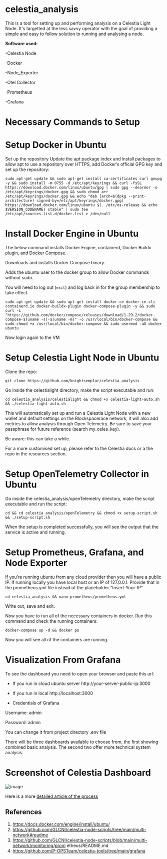 # celestia_analysis

This is a tool for setting up and performing analysis on a Celestia Light Node. It's targetted at the less savvy operator with the goal of providing a simple and easy to follow solution to running and analysing a node. 

**Software used:**

-Celestia Node 

-Docker

-Node_Exporter

-Otel Collector

-Prometheus

-Grafana


# Necessary Commands to Setup

# Setup Docker in Ubuntu
Set up the repository
Update the apt package index and install packages to allow apt to use a repository over HTTPS, add Docker’s official GPG key and set up the repository:

```
sudo apt-get update && sudo apt-get install ca-certificates curl gnupg -y && sudo install -m 0755 -d /etc/apt/keyrings && curl -fsSL https://download.docker.com/linux/ubuntu/gpg | sudo gpg --dearmor -o /etc/apt/keyrings/docker.gpg && sudo chmod a+r /etc/apt/keyrings/docker.gpg && echo "deb [arch=$(dpkg --print-architecture) signed-by=/etc/apt/keyrings/docker.gpg] https://download.docker.com/linux/ubuntu $(. /etc/os-release && echo $VERSION_CODENAME) stable" | sudo tee /etc/apt/sources.list.d/docker.list > /dev/null
```

# Install Docker Engine in Ubuntu

The below command installs Docker Engine, containerd, Docker Buildx plugin, and Docker Compose.

Downloads and installs Docker Compose binary.

Adds the ubuntu user to the docker group to allow Docker commands without sudo.

You will need to log out (`exit`) and log back in for the group membership to take effect.

```
sudo apt-get update && sudo apt-get install docker-ce docker-ce-cli containerd.io docker-buildx-plugin docker-compose-plugin -y && sudo curl -L "https://github.com/docker/compose/releases/download/1.29.2/docker-compose-$(uname -s)-$(uname -m)" -o /usr/local/bin/docker-compose && sudo chmod +x /usr/local/bin/docker-compose && sudo usermod -aG docker ubuntu
```

Now login again to the VM

# Setup Celestia Light Node in Ubuntu

Clone the repo:

```
git clone https://github.com/knightsemplar/celestia_analysis
```

Go inside the celestialight directory, make the script executable and run:

```
cd celestia_analysis/celestialight && chmod +x celestia-light-auto.sh && ./celestia-light-auto.sh
```

This will automatically set up and run a Celestia Light Node with a new wallet and default settings on the Blockspacerace network, it will also add metrics to allow analysis through Open Telemetry. Be sure to save your passphrase for future reference (search my_celes_key). 

Be aware: this can take a while. 

For a more customised set up, please refer to the Celestia docs or a the repo in the resources section. 


# Setup OpenTelemetry Collector in Ubuntu

Go inside the celestia_analysis/openTelemetry directory, make the script executable and run the script:

```
cd && cd celestia_analysis/openTelemetry && chmod +x setup-script.sh && ./setup-script.sh
```

When the setup is completed successfully, you will see the output that the service is active and running.

# Setup Prometheus, Grafana, and Node Exporter

If you’re running ubuntu from any cloud provider then you will have a public IP. If running locally you have local host or an IP of 127.0.0.1. Provide that in the prometheus.yml file instead of the placeholder “Insert-Your-IP”

```
cd celestia_analysis && nano prometheus/prometheus.yml
```

Write out, save and exit.

Now you have to run all of the necessary containers in docker. Run this command and check the running containers:

```
docker-compose up -d && docker ps
```

Now you will see all of the containers are running.

# Visualization From Grafana

To see the dashboard you need to open your browser and paste this url:

- If you run in cloud ubuntu server
http://your-server-public-ip:3000

- If you run in local
http://localhost:3000

- Credentials of Grafana

Username: admin

Password: admin

You can change it from project directory .env file

There will be three dashboards available to choose from, the first showing combined basic analysis. The second two offer more technical system analysis. 


# Screenshot of Celestia Dashboard

![image](https://github.com/knightsemplar/celestia_analysis/assets/81700275/c824bd46-f92f-4010-b015-726f2e32d6bb)

Here is a more [detailed article of the process]([url](https://solardefi.substack.com/](https://open.substack.com/pub/solardefi/p/celestia-light-node-and-analysis?r=kui57&utm_campaign=post&utm_medium=web)))

## References
1. https://docs.docker.com/engine/install/ubuntu/
2. https://github.com/GLCNI/celestia-node-scripts/tree/main/multi-network#readme
3. https://github.com/GLCNI/celestia-node-scripts/blob/main/multi-network/monitoring/prom
etheus/README.md
4. https://github.com/P-OPSTeam/celestia-tools/tree/main/grafana

